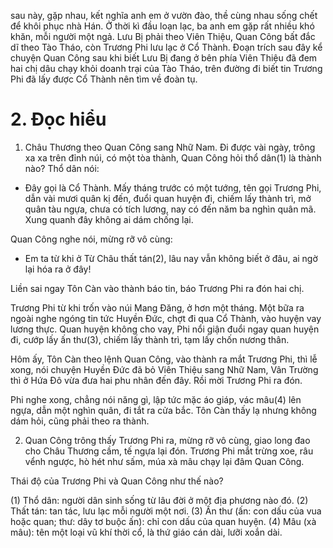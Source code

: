 sau này, gặp nhau, kết nghĩa anh em ở vườn đào, thề cùng nhau sống chết để khôi phục nhà Hán. Ở thời kì đầu loạn lạc, ba anh em gặp rất nhiều khó khăn, mỗi người một ngả. Lưu Bị phải theo Viên Thiệu, Quan Công bất đắc dĩ theo Tào Tháo, còn Trương Phi lưu lạc ở Cổ Thành. Đoạn trích sau đây kể chuyện Quan Công sau khi biết Lưu Bị đang ở bên phía Viên Thiệu đã đem hai chị dâu chạy khỏi doanh trại của Tào Tháo, trên đường đi biết tin Trương Phi đã lấy được Cổ Thành nên tìm về đoàn tụ.

# 2. Đọc hiểu

1. Châu Thương theo Quan Công sang Nhữ Nam. Đi được vài ngày, trông xa xa trên đỉnh núi, có một tòa thành, Quan Công hỏi thổ dân(1) là thành nào? Thổ dân nói:

- Đây gọi là Cổ Thành. Mấy tháng trước có một tướng, tên gọi Trương Phi, dẫn vài mươi quân kị đến, đuổi quan huyện đi, chiếm lấy thành trì, mở quân tàu ngựa, chưa có tích lương, nay có đến năm ba nghìn quân mã. Xung quanh đây không ai dám chống lại.

Quan Công nghe nói, mừng rỡ vô cùng:

- Em ta từ khi ở Từ Châu thất tán(2), lâu nay vẫn không biết ở đâu, ai ngờ lại hóa ra ở đây!

Liền sai ngay Tôn Càn vào thành báo tin, báo Trương Phi ra đón hai chị.

Trương Phi từ khi trốn vào núi Mang Đăng, ở hơn một tháng. Một bữa ra ngoài nghe ngóng tin tức Huyền Đức, chợt đi qua Cổ Thành, vào huyện vay lương thực. Quan huyện không cho vay, Phi nổi giận đuổi ngay quan huyện đi, cướp lấy ấn thư(3), chiếm lấy thành trì, tạm lấy chốn nương thân.

Hôm ấy, Tôn Càn theo lệnh Quan Công, vào thành ra mắt Trương Phi, thì lễ xong, nói chuyện Huyền Đức đã bỏ Viên Thiệu sang Nhữ Nam, Vân Trường thì ở Hứa Đô vừa đưa hai phu nhân đến đây. Rồi mời Trương Phi ra đón.

Phi nghe xong, chẳng nói năng gì, lập tức mặc áo giáp, vác mâu(4) lên ngựa, dẫn một nghìn quân, đi tắt ra cửa bắc. Tôn Càn thấy lạ nhưng không dám hỏi, cũng phải theo ra thành.

2. Quan Công trông thấy Trương Phi ra, mừng rỡ vô cùng, giao long đao cho Châu Thương cầm, tế ngựa lại đón. Trương Phi mắt trừng xoe, râu vểnh ngược, hò hét như sấm, múa xà mâu chạy lại đâm Quan Công.

Thái độ của Trương Phi và Quan Công như thế nào?

(1) Thổ dân: người dân sinh sống từ lâu đời ở một địa phương nào đó.
(2) Thất tán: tan tác, lưu lạc mỗi người một nơi.
(3) Ấn thư (ấn: con dấu của vua hoặc quan; thư: dây tơ buộc ấn): chỉ con dấu của quan huyện.
(4) Mâu (xà mâu): tên một loại vũ khí thời cổ, là thứ giáo cán dài, lưỡi xoắn dài.